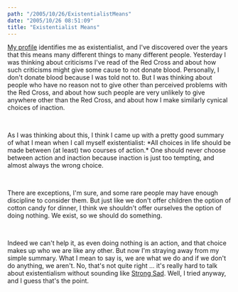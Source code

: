 ```yaml
---
path: "/2005/10/26/ExistentialistMeans" 
date: "2005/10/26 08:51:09" 
title: "Existentialist Means" 
---
```

<p><a href="http://www.randomchaos.com/document.php?source=scott_reynen">My profile</a> identifies me as existentialist, and I've discovered over the years that this means many different things to many different people. Yesterday I was thinking about criticisms I've read of the Red Cross and about how such criticisms might give some cause to not donate blood. Personally, I don't donate blood because I was told not to. But I was thinking about people who have no reason not to give other than perceived problems with the Red Cross, and about how such people are very unlikely to give anywhere other than the Red Cross, and about how I make similarly cynical choices of inaction.</p><br><p>As I was thinking about this, I think I came up with a pretty good summary of what I mean when I call myself existentialist: *All choices in life should be made between (at least) two courses of action.* One should never choose between action and inaction because inaction is just too tempting, and almost always the wrong choice.</p><br><p>There are exceptions, I'm sure, and some rare people may have enough discipline to consider them. But just like we don't offer children the option of cotton candy for dinner, I think we shouldn't offer ourselves the option of doing nothing. We exist, so we should do something.</p><br><p> Indeed we can't help it, as even doing nothing is an action, and that choice makes up who we are like any other. But now I'm straying away from my simple summary. What I mean to say is, we are what we do and if we don't do anything, we aren't. No, that's not quite right ... it's really hard to talk about existentialism without sounding like <a href="http://www.homestarrunner.com/sadjournal/">Strong Sad</a>. Well, I tried anyway, and I guess that's the point.</p>